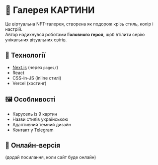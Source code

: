 # 🎨 Галерея КАРТИНИ

Це віртуальна NFT-галерея, створена як подорож крізь стиль, колір і настрій.  
Автор надихнувся роботами **Головного героя**, щоб втілити серію унікальних візуальних світів.

## 🔧 Технології
- [Next.js](https://nextjs.org/) (через `pages/`)
- React
- CSS-in-JS (inline стилі)
- Vercel (хостинг)

## 🖼 Особливості
- Карусель із 9 картин
- Назви стилів українською
- Адаптивний темний дизайн
- Контакт у Telegram

## 🚀 Онлайн-версія
(додай посилання, коли сайт буде онлайн)

